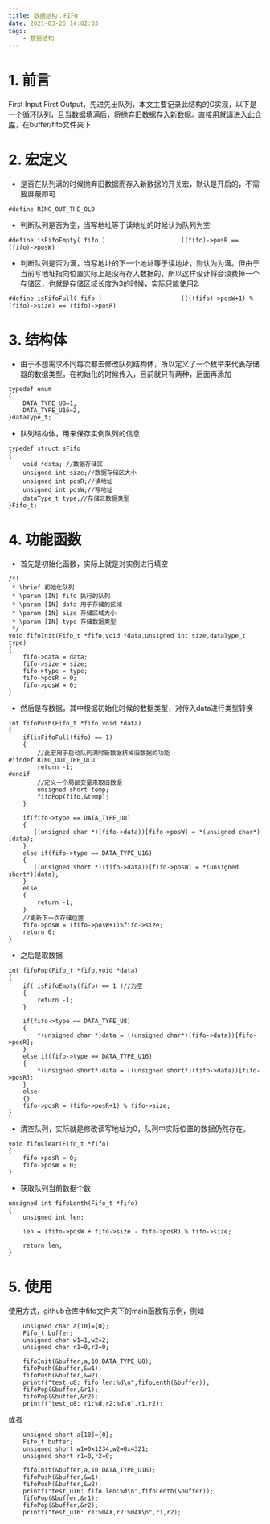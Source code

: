 ```yaml
---
title: 数据结构：FIFO
date: 2021-03-26 14:02:03
tags:
    - 数据结构
---
```

# 1. 前言
First Input First Output，先进先出队列，本文主要记录此结构的C实现，以下是一个循环队列，且当数据填满后，将抛弃旧数据存入新数据。直接用就请进入[此仓库](https://github.com/lissettecarlr/Embedded-tool-function)，在buffer/fifo文件夹下

<!-- more -->

# 2. 宏定义
* 是否在队列满的时候抛弃旧数据而存入新数据的开关宏，默认是开启的，不需要屏蔽即可
```
#define RING_OUT_THE_OLD
```
* 判断队列是否为空，当写地址等于读地址的时候认为队列为空
```
#define isFifoEmpty( fifo )                     ((fifo)->posR == (fifo)->posW)
```
* 判断队列是否为满，当写地址的下一个地址等于读地址，则认为为满。但由于当前写地址指向位置实际上是没有存入数据的，所以这样设计将会浪费掉一个存储区，也就是存储区域长度为3的时候，实际只能使用2.
```
#define isFifoFull( fifo )                      ((((fifo)->posW+1) % (fifo)->size) == (fifo)->posR)
```

# 3. 结构体
* 由于不想需求不同每次都去修改队列结构体，所以定义了一个枚举来代表存储器的数据类型，在初始化的时候传入，目前就只有两种，后面再添加
```
typedef enum 
{
    DATA_TYPE_U8=1,
    DATA_TYPE_U16=2,
}dataType_t;
```

* 队列结构体，用来保存实例队列的信息
```
typedef struct sFifo
{
    void *data; //数据存储区
    unsigned int size;//数据存储区大小
    unsigned int posR;//读地址
    unsigned int posW;//写地址
    dataType_t type;//存储区数据类型
}Fifo_t;
```

# 4. 功能函数

* 首先是初始化函数，实际上就是对实例进行填空
```
/*!
 * \brief 初始化队列
 * \param [IN] fifo 执行的队列
 * \param [IN] data 用于存储的区域
 * \param [IN] size 存储区域大小
 * \param [IN] type 存储数据类型
 */
void fifoInit(Fifo_t *fifo,void *data,unsigned int size,dataType_t type)
{
    fifo->data = data;
    fifo->size = size;
    fifo->type = type;
    fifo->posR = 0;
    fifo->posW = 0;
}
```

* 然后是存数据，其中根据初始化时候的数据类型，对传入data进行类型转换
```
int fifoPush(Fifo_t *fifo,void *data)
{
    if(isFifoFull(fifo) == 1)
    {
        //此宏用于启动队列满时新数据挤掉旧数据的功能
#ifndef RING_OUT_THE_OLD
        return -1;
#endif        
        //定义一个局部变量来取旧数据
        unsigned short temp;
        fifoPop(fifo,&temp);
    }

    if(fifo->type == DATA_TYPE_U8)
    {
       ((unsigned char *)(fifo->data))[fifo->posW] = *(unsigned char*)(data);
    }
    else if(fifo->type == DATA_TYPE_U16)
    {   
       ((unsigned short *)(fifo->data))[fifo->posW] = *(unsigned short*)(data);
    }
    else
    {
        return -1;
    }
    //更新下一次存储位置
    fifo->posW = (fifo->posW+1)%fifo->size;
    return 0;
}
```

* 之后是取数据
```
int fifoPop(Fifo_t *fifo,void *data)
{
    if( isFifoEmpty(fifo) == 1 )//为空
    {
        return -1;
    }

    if(fifo->type == DATA_TYPE_U8)
    {
        *(unsigned char *)data = ((unsigned char*)(fifo->data))[fifo->posR];
    }
    else if(fifo->type == DATA_TYPE_U16)
    {
        *(unsigned short*)data = ((unsigned short*)(fifo->data))[fifo->posR];
    }
    else
    {}
    fifo->posR = (fifo->posR+1) % fifo->size;
}
```

* 清空队列，实际就是修改读写地址为0，队列中实际位置的数据仍然存在。
```
void fifoClear(Fifo_t *fifo)
{
    fifo->posR = 0;
    fifo->posW = 0;
}
```

* 获取队列当前数据个数
```
unsigned int fifoLenth(Fifo_t *fifo)
{
    unsigned int len;

    len = (fifo->posW + fifo->size - fifo->posR) % fifo->size;

    return len;
}
```

# 5. 使用
使用方式，github仓库中fifo文件夹下的main函数有示例，例如

```
    unsigned char a[10]={0};
    Fifo_t buffer;
    unsigned char w1=1,w2=2;
    unsigned char r1=0,r2=0;

    fifoInit(&buffer,a,10,DATA_TYPE_U8);
    fifoPush(&buffer,&w1);
    fifoPush(&buffer,&w2);
    printf("test_u8: fifo len:%d\n",fifoLenth(&buffer));
    fifoPop(&buffer,&r1);
    fifoPop(&buffer,&r2);
    printf("test_u8: r1:%d,r2:%d\n",r1,r2);

```
或者
```
    unsigned short a[10]={0};
    Fifo_t buffer;
    unsigned short w1=0x1234,w2=0x4321;
    unsigned short r1=0,r2=0;

    fifoInit(&buffer,a,10,DATA_TYPE_U16);
    fifoPush(&buffer,&w1);
    fifoPush(&buffer,&w2);
    printf("test_u16: fifo len:%d\n",fifoLenth(&buffer));
    fifoPop(&buffer,&r1);
    fifoPop(&buffer,&r2);
    printf("test_u16: r1:%04X,r2:%04X\n",r1,r2);
```
